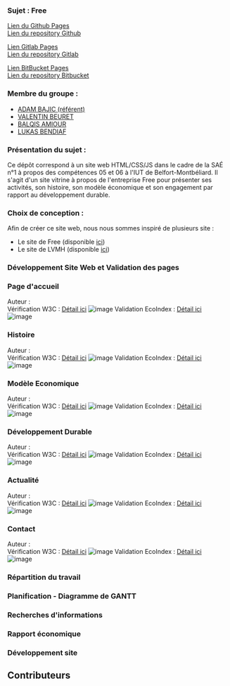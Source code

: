 ### Sujet : Free                   
[Lien du Github Pages](https://val-b04.github.io/Site_Free/)     
[Lien du repository Github](https://github.com/VAL-b04/Site_Free)  

[Lien Gitlab Pages]()  
[Lien du repository Gitlab]()

[Lien BitBucket Pages]()  
[Lien du repository Bitbucket]()

### Membre du groupe :
- [ADAM BAJIC (référent)](mailto:adam.bajic@edu.univ-fcomte.fr)
- [VALENTIN BEURET](mailto:valentin.beuret@edu.univ-fcomte.fr)
- [BALQIS AMIOUR](mailto:balqis.amiour@edu.univ-fcomte.fr)
- [LUKAS BENDIAF](mailto:lukas.bendiaf@edu.umlp.fr)

### Présentation du sujet :  
Ce dépôt correspond à un site web HTML/CSS/JS dans le cadre de la SAÉ n°1 à propos des compétences 05 et 06 à l'IUT de Belfort-Montbéliard.
Il s'agit d'un site vitrine à propos de l'entreprise Free pour présenter ses activités, son histoire, son modèle économique et son engagement par rapport au développement durable.

### Choix de conception :  
Afin de créer ce site web, nous nous sommes inspiré de plusieurs site :
- Le site de Free (disponible [ici](https://www.free.fr/freebox/))
- Le site de LVMH (disponible [ici](https://www.lvmh.com/fr/))

### Développement Site Web et Validation des pages

### Page d'accueil 

Auteur :   
Vérification W3C : [Détail ici]()
![image]()
Validation EcoIndex : [Détail ici]()  
![image]()

### Histoire

Auteur :   
Vérification W3C : [Détail ici]()
![image]()
Validation EcoIndex : [Détail ici]()  
![image]()


### Modèle Economique

Auteur :   
Vérification W3C : [Détail ici]()
![image]()
Validation EcoIndex : [Détail ici]()  
![image]()

### Développement Durable

Auteur :    
Vérification W3C : [Détail ici]()
![image]()
Validation EcoIndex : [Détail ici]()  
![image]()

### Actualité

Auteur :   
Vérification W3C : [Détail ici]()
![image]()
Validation EcoIndex : [Détail ici]()  
![image]()

### Contact

Auteur :   
Vérification W3C : [Détail ici]()
![image]()
Validation EcoIndex : [Détail ici]()  
![image]()


### Répartition du travail

### Planification - Diagramme de GANTT



### Recherches d'informations



### Rapport économique




### Développement site



## Contributeurs



